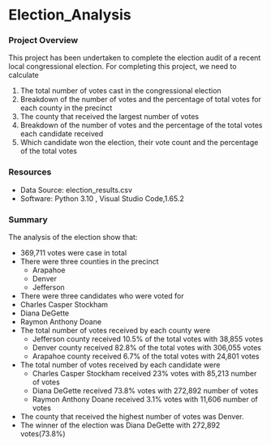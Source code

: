 # Election_Analysis

### Project Overview
This project has been undertaken to complete the election audit of a recent local congressional election. For completing this project, we need to calculate
1. The total number of votes cast in the congressional election
2. Breakdown of the number of votes and the percentage of total votes for each county in the precinct
3. The county that received the largest number of votes
4. Breakdown of the number of votes and the percentage of the total votes each candidate received
5. Which candidate won the election, their vote count and the percentage of the total votes

### Resources
- Data Source: election_results.csv
- Software: Python 3.10 , Visual Studio Code,1.65.2

### Summary
The analysis of the election show that:
- 369,711 votes were case in total
- There were three counties in the precinct
  - Arapahoe
  - Denver
  - Jefferson
 -  There were three candidates who were voted for
  - Charles Casper Stockham
  - Diana DeGette
  - Raymon Anthony Doane
- The total number of votes received by each county were
  - Jefferson county received 10.5% of the total votes with 38,855 votes
  - Denver county received 82.8% of the total votes with 306,055 votes
  - Arapahoe county received 6.7% of the total votes with 24,801 votes
- The total number of votes received by each candidate were
  - Charles Casper Stockham received 23% votes with 85,213 number of votes
  - Diana DeGette received 73.8% votes with 272,892 number of votes
  - Raymon Anthony Doane received 3.1% votes with 11,606 number of votes
- The county that received the highest number of votes was Denver.
- The winner of the election was Diana DeGette with 272,892 votes(73.8%)

